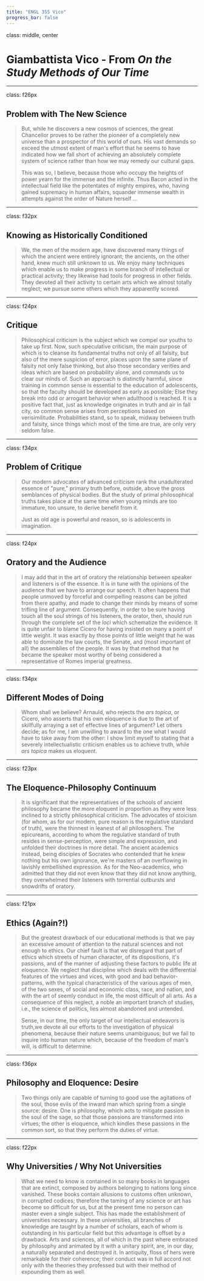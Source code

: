 ```yaml
---
title: "ENGL 355 Vico"
progress_bar: false
---
```

class: middle, center

# Giambattista Vico - From *On the Study Methods of Our Time*
---
class: f26px
## Problem with The New Science

> But, while he discovers a new cosmos of sciences, the great Chancellor proves to be rather the pioneer of a completely new universe than a prospector of this world of ours. His vast demands so exceed the utmost extent of man's effort that he seems to have indicated how we fall short of achieving an absolutely complete system of science rather than how we may remedy our cultural gaps.
>
> This was so, I believe, because those who occupy the heights of power yearn for the immense and the infinite. Thus Bacon acted in the intellectual field like the potentates of mighty empires, who, having gained supremacy in human affairs, squander immense wealth in attempts against the order of Nature herself ...
---
class: f32px
## Knowing as Historically Conditioned

>We, the men of the modern age, have discovered many things of which the ancient were entirely ignorant; the ancients, on the other hand, knew much still unknown to us. We enjoy many techniques which enable us to make progress in some branch of intellectual or practical activity; they likewise had tools for progress in other fields. They devoted all their activity to certain arts which we almost totally neglect; we pursue some others which they apparently scored.

---
class: f24px
## Critique

>Philosophical criticism is the subject which we compel our youths to take up first. Now, such speculative criticism, the main purpose of which is to cleanse its fundamental truths not only of all falsity, but also of the mere suspicion of error, places upon the same plane of falsity not only false thinking, but also those secondary verities and ideas which are based on probability alone, and commands us to clear our minds of. Such an approach is distinctly harmful, since training in common sense is essential to the education of adolescents, so that the faculty should be developed as early as possible; Else they break into odd or arrogant behavior when adulthood is reached. It is a positive fact that, just as knowledge originates in truth and air in fall city, so common sense arises from perceptions based on verisimilitude. Probabilities stand, so to speak, midway between truth and falsity, since things which most of the time are true, are only very seldom false.

---
class: f34px
## Problem of Critique

>Our modern advocates of advanced criticism rank the unadulterated essence of "pure," primary truth before, outside, above the gross semblances of physical bodies. But the study of primal philosophical truths takes place at the same time when young minds are too immature, too unsure, to derive benefit from it.
>
> Just as old age is powerful and reason, so is adolescents in imagination.

---
class: f24px
## Oratory and the Audience
>I may add that in the art of oratory the relationship between speaker and listeners is of the essence. It is in tune with the opinions of the audience that we have to arrange our speech. It often happens that people unmoved by forceful and compelling reasons can be jolted from there apathy, and made to change their minds by means of some trifling line of argument. Consequently, in order to be sure having touch all the soul strings of his listeners, the orator, then, should run through the complete set of the *loci* which schematize the evidence. It is quite unfair to blame Cicero for having insisted on many a point of little weight. It was exactly by those points of little weight that he was able to dominate the law courts, the Senate, and (most important of all) the assemblies of the people. It was by that method that he became the speaker most worthy of being considered a representative of Romes imperial greatness.

---
class: f34px
## Different Modes of Doing

>Whom shall we believe? Arnauld, who rejects the *ars topica*, or Cicero, who asserts that his own eloquence is due to the art of skillfully arraying a set of effective lines of argument? Let others decide; as for me, I am unwilling to award to the one what I would have to take away from the other: I show limit myself to stating that a severely intellectualistic criticism enables us to achieve truth, while *ars topica* makes us eloquent.

---
class: f23px
## The Eloquence-Philosophy Continuum

>It is significant that the representatives of the schools of ancient philosophy became the more eloquent in proportion as they were less inclined to a strictly philosophical criticism. The advocates of stoicism (for whom, as for our modern, pure reason is the regulative standard of truth), were the thinnest in leanest of all philosophers. The epicureans, according to whom the regulative standard of truth resides in sense-perception, were simple and expression, and unfolded their doctrines in more detail. The ancient academics instead, being disciples of Socrates who contended that he knew nothing but his own ignorance, we're masters of an overflowing in lavishly embellished expression. As for the Neo-academics, who admitted that they did not even know that they did not know anything, they overwhelmed their listeners with torrential outbursts and snowdrifts of oratory.

---
class: f21px
## Ethics (Again?!)

>But the greatest drawback of our educational methods is that we pay an excessive amount of attention to the natural sciences and not enough to ethics. Our chief fault is that we disregard that part of ethics which streets of human character, of its dispositions, it's passions, and of the manner of adjusting these factors to public life at eloquence. We neglect that discipline which deals with the differential features of the virtues and vices, with good and bad behavior-patterns, with the typical characteristics of the various ages of men, of the two sexes, of social and economic class, race, and nation, and with the art of seemly conduct in life, the most difficult of all arts. As a consequence of this neglect, a noble an important branch of studies, i.e., the science of politics, lies almost abandoned and untended.
>
>Sense, in our time, the only target of our intellectual endeavors is truth,we devote all our efforts to the investigation of physical phenomena, because their nature seems unambiguous; but we fail to inquire into human nature which, because of the freedom of man's will, is difficult to determine.


---
class: f36px
## Philosophy and Eloquence: Desire

>Two things only are capable of turning to good use the agitations of the soul, those evils of the inward man which spring from a single source: desire. One is philosophy, which acts to mitigate passion in the soul of the sage, so that those passions are transformed into virtues; the other is eloquence, which kindles these passions in the common sort, so that they perform the duties of virtue.

---
class: f22px
## Why Universities / Why Not Universities

>What we need to know is contained in so many books in languages that are extinct, composed by authors belonging to nations long since vanished. These books contain allusions to customs often unknown, in corrupted codices; therefore the taming of any science or art has become so difficult for us, but at the present time no person can master even a single subject. This has made the establishment of universities necessary. In these universities, all branches of knowledge are taught by a number of scholars, each of whom is outstanding in his particular field but this advantage is offset by a drawback. Arts and sciences, all of which in the past where embraced by philosophy and animated by it with a unitary spirit, are, in our day, a naturally separated and destroyed it. In antiquity, floss of hers were remarkable for their coherence; their conduct was in full accord not only with the theories they professed but with their method of expounding them as well.